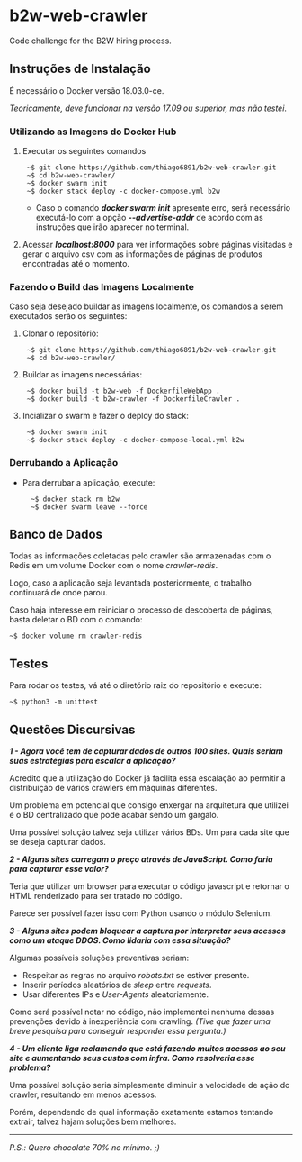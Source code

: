 # b2w-web-crawler

Code challenge for the B2W hiring process.

## Instruções de Instalação

É necessário o Docker versão 18.03.0-ce. 

*Teoricamente, deve funcionar na versão 17.09 ou superior, mas não testei*.

### Utilizando as Imagens do Docker Hub

1. Executar os seguintes comandos

        ~$ git clone https://github.com/thiago6891/b2w-web-crawler.git
        ~$ cd b2w-web-crawler/
        ~$ docker swarm init
        ~$ docker stack deploy -c docker-compose.yml b2w

    - Caso o comando ***docker swarm init*** apresente erro, será necessário executá-lo com a opção ***--advertise-addr*** de acordo com as instruções que irão aparecer no terminal.

2. Acessar ***localhost:8000*** para ver informações sobre páginas visitadas e gerar o arquivo csv com as informações de páginas de produtos encontradas até o momento.

### Fazendo o Build das Imagens Localmente

Caso seja desejado buildar as imagens localmente, os comandos a serem executados serão os seguintes:

1. Clonar o repositório:

        ~$ git clone https://github.com/thiago6891/b2w-web-crawler.git
        ~$ cd b2w-web-crawler/

2. Buildar as imagens necessárias:

        ~$ docker build -t b2w-web -f DockerfileWebApp .
        ~$ docker build -t b2w-crawler -f DockerfileCrawler .

3. Incializar o swarm e fazer o deploy do stack:

        ~$ docker swarm init
        ~$ docker stack deploy -c docker-compose-local.yml b2w

### Derrubando a Aplicação

- Para derrubar a aplicação, execute:

        ~$ docker stack rm b2w
        ~$ docker swarm leave --force

## Banco de Dados

Todas as informações coletadas pelo crawler são armazenadas com o Redis em um volume Docker com o nome *crawler-redis*.

Logo, caso a aplicação seja levantada posteriormente, o trabalho continuará de onde parou.

Caso haja interesse em reiniciar o processo de descoberta de páginas, basta deletar o BD com o comando:

    ~$ docker volume rm crawler-redis

## Testes

Para rodar os testes, vá até o diretório raiz do repositório e execute:

    ~$ python3 -m unittest

## Questões Discursivas

***1 - Agora você tem de capturar dados de outros 100 sites. Quais seriam suas estratégias para escalar a aplicação?***

Acredito que a utilização do Docker já facilita essa escalação ao permitir a distribuição de vários crawlers em máquinas diferentes.

Um problema em potencial que consigo enxergar na arquitetura que utilizei é o BD centralizado que pode acabar sendo um gargalo.

Uma possível solução talvez seja utilizar vários BDs. Um para cada site que se deseja capturar dados.

***2 - Alguns sites carregam o preço através de JavaScript. Como faria para capturar esse valor?***

Teria que utilizar um browser para executar o código javascript e retornar o HTML renderizado para ser tratado no código.

Parece ser possível fazer isso com Python usando o módulo Selenium.

***3 - Alguns sites podem bloquear a captura por interpretar seus acessos como um ataque DDOS. Como lidaria com essa situação?***

Algumas possíveis soluções preventivas seriam:

- Respeitar as regras no arquivo *robots.txt* se estiver presente.
- Inserir períodos aleatórios de *sleep* entre *requests*.
- Usar diferentes IPs e *User-Agents* aleatoriamente.

Como será possível notar no código, não implementei nenhuma dessas prevenções devido à inexperiência com crawling. *(Tive que fazer uma breve pesquisa para conseguir responder essa pergunta.)*

***4 - Um cliente liga reclamando que está fazendo muitos acessos ao seu site e aumentando seus custos com infra. Como resolveria esse problema?***

Uma possível solução seria simplesmente diminuir a velocidade de ação do crawler, resultando em menos acessos.

Porém, dependendo de qual informação exatamente estamos tentando extrair, talvez hajam soluções bem melhores.

---

*P.S.: Quero chocolate 70% no mínimo. ;)*
